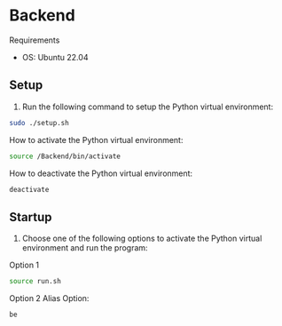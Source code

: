 # Backend

Requirements
- OS: Ubuntu 22.04

## Setup

1. Run the following command to setup the Python virtual environment:
```bash
sudo ./setup.sh 
```
How to activate the Python virtual environment:
```bash
source /Backend/bin/activate
```
How to deactivate the Python virtual environment:
```bash
deactivate
```
## Startup

1. Choose one of the following options to activate the Python virtual environment and run the program:

Option 1
```bash
source run.sh
```

Option 2
Alias Option:
```bash
be
```
